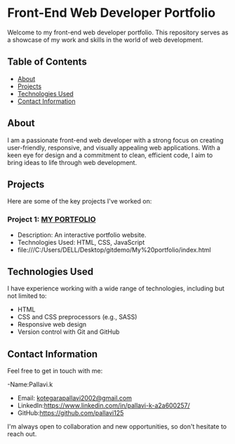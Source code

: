 # Front-End Web Developer Portfolio

Welcome to my front-end web developer portfolio. This repository serves as a showcase of my work and skills in the world of web development.

## Table of Contents

- [About](#about)
- [Projects](#projects)
- [Technologies Used](#technologies-used)
- [Contact Information](#contact-information)

## About

I am a passionate front-end web developer with a strong focus on creating user-friendly, responsive, and visually appealing web applications. With a keen eye for design and a commitment to clean, efficient code, I aim to bring ideas to life through web development.

## Projects

Here are some of the key projects I've worked on:

### Project 1: [MY PORTFOLIO](project-link-2)

- Description: An interactive portfolio website.
- Technologies Used: HTML, CSS, JavaScript
- file:///C:/Users/DELL/Desktop/gitdemo/My%20portfolio/index.html


## Technologies Used

I have experience working with a wide range of technologies, including but not limited to:

- HTML
- CSS and CSS preprocessors (e.g., SASS)
- Responsive web design
- Version control with Git and GitHub

## Contact Information

Feel free to get in touch with me:

 -Name:Pallavi.k
- Email: kotegarapallavi2002@gmail.com
- LinkedIn:https://www.linkedin.com/in/pallavi-k-a2a600257/
- GitHub:https://github.com/pallavi125

I'm always open to collaboration and new opportunities, so don't hesitate to reach out.
